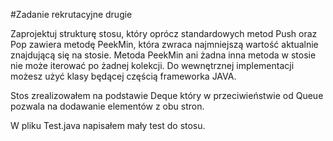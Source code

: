 #Zadanie rekrutacyjne drugie

Zaprojektuj strukturę stosu, który oprócz standardowych metod Push oraz Pop zawiera metodę PeekMin, która zwraca 
najmniejszą wartość aktualnie znajdującą się na stosie. Metoda PeekMin ani żadna inna metoda w stosie nie może iterować 
po żadnej kolekcji. Do wewnętrznej implementacji możesz użyć klasy  będącej częścią frameworka JAVA.

Stos zrealizowałem na podstawie Deque który w przeciwieństwie od Queue pozwala na dodawanie elementów z obu stron.

W pliku Test.java napisałem mały test do stosu.